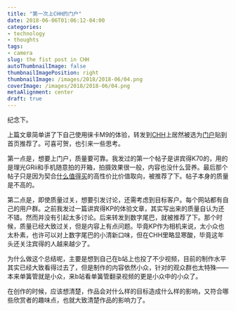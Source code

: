 ```yaml
---
title: "第一次上CHH的门户"
date: 2018-06-06T01:06:12-04:00
categories:
- technology
- thoughts
tags:
- camera
slug: the fist post in CHH
autoThumbnailImage: false
thumbnailImagePosition: right
thumbnailImage: /images/2018/2018-06/04.png
coverImage: /images/2018/2018-06/04.png
metaAlignment: center
draft: true
---
```


纪念下。
<!--more-->

上篇文章简单讲了下自己使用徕卡M9的体验，转发到[CHH](https://www.chiphell.com)上居然被选为[门户](https://www.chiphell.com/thread-1860782-1-1.html)贴到首页推荐了。可喜可贺，也引来一些思考。

第一点是，想要上门户，质量要可靠。我发过的第一个帖子是讲宾得K70的，用的是理光GRii和手机随意拍的开箱，拍摄效果很一般，内容也没什么营养。最后那个帖子只是因为契合[什么值得买](https://www.smzdm.com/)的高性价比价值取向，被推荐了下。帖子本身的质量是不高的。

第二点是，即使质量过关，想要引发讨论，还需考虑到目标客户。每个网站都有自己的用户群。之前我发过一篇讲宾得KP的体验文章，其实写出来的质量自认为还不错。然而并没有引起太多讨论。后来转发到数字尾巴，就被推荐了下。那个时候，质量已经大致过关，但是内容上有点问题。毕竟KP作为相机来说，太小众也太朴素，也许可以对上数字尾巴的小清新口味，但在CHH里略显寒酸，毕竟这年头还关注宾得的人越来越少了。

为什么做这个总结呢，主要是想到自己在b站上也投了不少视频，目前的制作水平其实已经大致看得过去了，但是制作的内容依然小众，针对的观众群也太特殊——本来单簧管就是小众，来b站看单簧管翻录视频的更是小众中的小众了。

在创作的时候，应该想清楚，作品会对什么样的目标造成什么样的影响，又符合哪些欣赏者的趣味点，也就大致清楚作品的影响力了。
